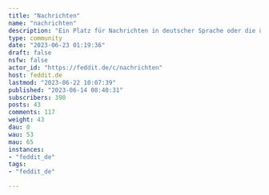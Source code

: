 ```yaml
---
title: "Nachrichten" 
name: "nachrichten"
description: "Ein Platz für Nachrichten in deutscher Sprache oder die über den deutschen Sprachraum berichten."
type: community
date: "2023-06-23 01:19:36"
draft: false
nsfw: false
actor_id: "https://feddit.de/c/nachrichten"
host: feddit.de
lastmod: "2023-06-22 10:07:39"
published: "2023-06-14 08:40:31"
subscribers: 390
posts: 43
comments: 117
weight: 43
dau: 8
wau: 53
mau: 65
instances:
- "feddit_de"
tags: 
- "feddit_de"

---
```

